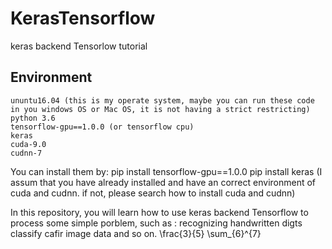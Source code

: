 # KerasTensorflow
keras backend Tensorlow tutorial

## Environment
    ununtu16.04 (this is my operate system, maybe you can run these code in you windows OS or Mac OS, it is not having a strict restricting)
    python 3.6
    tensorflow-gpu==1.0.0 (or tensorflow cpu)
    keras
    cuda-9.0
    cudnn-7
You can install them by:
  pip install tensorflow-gpu==1.0.0
  pip install keras
  (I assum that you have already installed and have an correct environment of cuda and cudnn.
    if not, please search how to install cuda and cudnn)
  

In this repository, you will learn how to use keras backend Tensorflow to process some simple porblem,
such as :
  recognizing handwritten digts
  classify cafir image data
  and so on.
\frac{3}{5} \sum_{6}^{7}
